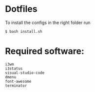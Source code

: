 # Dotfiles

To install the configs in the right folder run

```bash
$ bash install.sh
```

# Required software:

```
i3wm
i3status
visual-studio-code
dmenu
font-awesome
terminator
```
